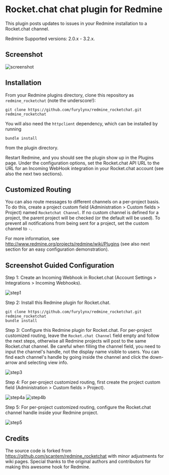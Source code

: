 # Rocket.chat chat plugin for Redmine

This plugin posts updates to issues in your Redmine installation to a Rocket.chat
channel.

Redmine Supported versions: 2.0.x - 3.2.x.

## Screenshot

![screenshot](https://raw.githubusercontent.com/furylynx/redmine_rocketchat/assets/screenshot.png)

## Installation

From your Redmine plugins directory, clone this repository as `redmine_rocketchat` (note
the underscore!):

    git clone https://github.com/furylynx/redmine_rocketchat.git redmine_rocketchat

You will also need the `httpclient` dependency, which can be installed by running

    bundle install

from the plugin directory.

Restart Redmine, and you should see the plugin show up in the Plugins page.
Under the configuration options, set the Rocket.chat API URL to the URL for an
Incoming WebHook integration in your Rocket.chat account (see also the next two sections).

## Customized Routing

You can also route messages to different channels on a per-project basis. To
do this, create a project custom field (Administration > Custom fields > Project)
named `Rocketchat Channel`. If no custom channel is defined for a project, the parent
project will be checked (or the default will be used). To prevent all notifications
from being sent for a project, set the custom channel to `-`.

For more information, see http://www.redmine.org/projects/redmine/wiki/Plugins (see also next section for an easy configuration demonstration).

## Screenshot Guided Configuration

Step 1: Create an Incoming Webhook in Rocket.chat (Account Settings > Integrations > Incoming Webhooks).

![step1](https://raw.githubusercontent.com/furylynx/redmine_rocketchat/assets/step1.png)

Step 2: Install this Redmine plugin for Rocket.chat.


    git clone https://github.com/furylynx/redmine_rocketchat.git redmine_rocketchat
    bundle install



Step 3: Configure this Redmine plugin for Rocket.chat. For per-project customized routing, leave the `Rocket.chat Channel` field empty and follow the next steps, otherwise all Redmine projects will post to the same Rocket.chat channel. Be careful when filling the channel field, you need to input the channel's handle, not the display name visible to users. You can find each channel's handle by going inside the channel and click the down-arrow and selecting view info.

![step3](https://raw.githubusercontent.com/furylynx/redmine_rocketchat/assets/step3.png)

Step 4: For per-project customized routing, first create the project custom field (Administration > Custom fields > Project).

![step4a](https://raw.githubusercontent.com/furylynx/redmine_rocketchat/assets/step4a.png)
![step4b](https://raw.githubusercontent.com/furylynx/redmine_rocketchat/assets/step4b.png)

Step 5: For per-project customized routing, configure the Rocket.chat channel handle inside your Redmine project.

![step5](https://raw.githubusercontent.com/furylynx/redmine_rocketchat/assets/step5.png)

## Credits

The source code is forked from https://github.com/scantem/redmine_rocketchat with minor adjustments for wiki pages. Special thanks to the original authors and contributors for making this awesome hook for Redmine.

